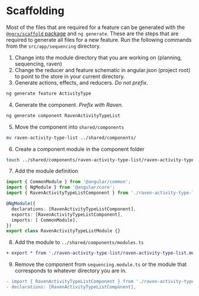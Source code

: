 # Scaffolding

Most of the files that are required for a feature can be generated with the
[`@ngrx/scaffold` package][scaffold] and `ng generate`. These are the steps
that are required to generate all files for a new feature. Run the following
commands from the `src/app/sequencing` directory.

1. Change into the module directory that you are working on
   (planning, sequencing, raven)
2. Change the reducer and feature schematic in angular.json (project root)
   to point to the store in your current directory.
3. Generate actions, effects, and reducers. *Do not prefix*.
```bash
ng generate feature ActivityType
```
4. Generate the component. *Prefix with Raven*. 
```bash
ng generate component RavenActivityTypeList
```
5. Move the component into `shared/components`
```bash
mv raven-activity-type-list ../shared/components/
```
6. Create a component module in the component folder
```bash
touch ../shared/components/raven-activity-type-list/raven-activity-type-list.module.ts
```
7. Add the module definition
```ts
import { CommonModule } from '@angular/common';
import { NgModule } from '@angular/core';
import { RavenActivityTypeListComponent } from './raven-activity-type-list.component';

@NgModule({
  declarations: [RavenActivityTypeListComponent],
  exports: [RavenActivityTypeListComponent],
  imports: [ CommonModule],
})
export class RavenActivityTypeListModule {}
```
8. Add the module to `../shared/components/modules.ts`
```diff
+ export * from './raven-activity-type-list/raven-activity-type-list.module';
```
9. Remove the component from `sequencing.module.ts` or the module that
   corresponds to whatever directory you are in.
```diff
- import { RavenActivityTypeListComponent } from './raven-activity-type-list/raven-activity-type-list.component';
- declarations: [RavenActivityTypeListComponent],
```

[scaffold]: https://github.com/ngrx/platform/blob/master/docs/schematics/README.md

